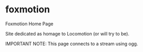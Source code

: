 # foxmotion
Foxmotion Home Page

Site dedicated as homage to Locomotion (or will try to be).

IMPORTANT NOTE: This page connects to a stream using ogg. 